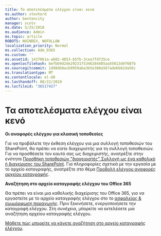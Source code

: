 ```yaml
---
title: Τα αποτελέσματα ελέγχου είναι κενό
ms.author: stevhord
author: bentoncity
manager: scotv
ms.date: 5/25/2018
ms.audience: Admin
ms.topic: article
ROBOTS: NOINDEX, NOFOLLOW
localization_priority: Normal
ms.collection: Adm_O365
ms.custom: ''
ms.assetid: 1437061a-a602-4853-b5fb-3cea7fd735ce
ms.openlocfilehash: befbb9d2de29231f5346284485aa55613d4f687b
ms.sourcegitcommit: 1d98db8acb9959aba3b5e308a567ade6b62da56c
ms.translationtype: MT
ms.contentlocale: el-GR
ms.lasthandoff: 08/22/2019
ms.locfileid: "36517427"
---
```

# <a name="auditing-results-are-blank"></a>Τα αποτελέσματα ελέγχου είναι κενό

 **Οι αναφορές ελέγχου για κλασική τοποθεσίες**
  
Για να προβάλετε την έκθεση ελέγχου για μια συλλογή τοποθεσιών του SharePoint, θα πρέπει να είστε διαχειριστής για τη συλλογή τοποθεσιών. Για να προσθέσετε τον εαυτό σας ως διαχειριστής, ανατρέξτε στην ενότητα [Προσθήκη τοποθεσιών "διαχειριστές" Συλλογή ως ένα καθολικό ή διαχείρισης του SharePoint](https://go.microsoft.com/fwlink/?linkid=869390). Για πληροφορίες σχετικά με την εργασία με το αρχείο καταγραφής, ανατρέξτε στο θέμα [Προβολή ελέγχου αναφορές αρχείου καταγραφής](https://go.microsoft.com/fwlink/?linkid=395237). 
  
 **Αναζήτηση στο αρχείο καταγραφής ελέγχου του Office 365**
  
Θα πρέπει να είναι μια καθολικής διαχείρισης του Office 365, για να εργαστείτε με το αρχείο καταγραφής ελέγχου στο το [ασφαλείας &amp; συμμόρφωση παραγωγής](https://protection.office.com). Πριν ξεκινήσετε, ενεργοποιήσετε την καταγραφή ελέγχου. Στη συνέχεια, μπορείτε να εκτελέσετε μια αναζήτηση αρχείου καταγραφής ελέγχου. 
  
[Μάθετε πώς μπορείτε να κάνετε αναζήτηση στο αρχείο καταγραφής ελέγχου](https://go.microsoft.com/fwlink/?linkid=708432).
  

